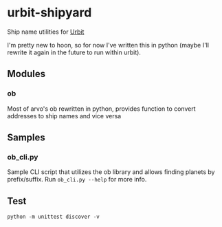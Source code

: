 # urbit-shipyard
Ship name utilities for [Urbit](https://urbit.org)

I'm pretty new to hoon, so for now I've written this in python (maybe I'll rewrite it again in the future to run within urbit).

## Modules
### ob
Most of arvo's ob rewritten in python, provides function to convert addresses to ship names and vice versa

## Samples
### ob_cli.py
Sample CLI script that utilizes the ob library and allows finding planets by prefix/suffix. Run `ob_cli.py --help` for more info.

## Test
```
python -m unittest discover -v
```
